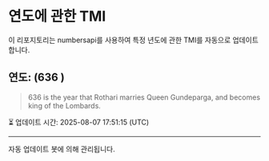 
# 연도에 관한 TMI

이 리포지토리는 numbersapi를 사용하여 특정 년도에 관한 TMI를 자동으로 업데이트합니다.

## 연도: (636 )
> 636 is the year that Rothari marries Queen Gundeparga, and becomes king of the Lombards.

⏳ 업데이트 시간: 2025-08-07 17:51:15 (UTC)

---
자동 업데이트 봇에 의해 관리됩니다.
